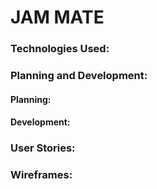 # JAM MATE

### Technologies Used:

### Planning and Development:

#### Planning:

#### Development:

### User Stories:

### Wireframes:

